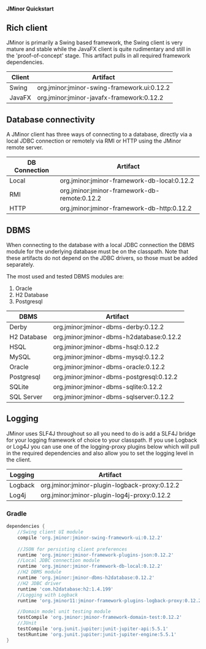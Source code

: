 #### JMinor Quickstart

## Rich client
JMinor is primarily a Swing based framework, the Swing client is very mature and stable while the JavaFX client is quite rudimentary and still in the 'proof-of-concept' stage. This artifact pulls in all required framework dependencies.

|Client|Artifact|
|---|---
|Swing|org.jminor:jminor-swing-framework.ui:0.12.2|
|JavaFX|org.jminor:jminor-javafx-framework:0.12.2|

## Database connectivity
A JMinor client has three ways of connecting to a database, directly via a local JDBC connection or remotely via RMI or HTTP using the JMinor remote server.

|DB Connection|Artifact|
|---|---
|Local|org.jminor:jminor-framework-db-local:0.12.2|
|RMI|org.jminor:jminor-framework-db-remote:0.12.2|
|HTTP|org.jminor:jminor-framework-db-http:0.12.2|

## DBMS
When connecting to the database with a local JDBC connection the DBMS module for the underlying database must be on the classpath. Note that these artifacts do not depend on the JDBC drivers, so those must be added separately.

The most used and tested DBMS modules are:

1. Oracle
2. H2 Database
3. Postgresql

|DBMS|Artifact|
|---|---|
|Derby|org.jminor:jminor-dbms-derby:0.12.2|
|H2 Database|org.jminor:jminor-dbms-h2database:0.12.2|
|HSQL|org.jminor:jminor-dbms-hsql:0.12.2|
|MySQL|org.jminor:jminor-dbms-mysql:0.12.2|
|Oracle|org.jminor:jminor-dbms-oracle:0.12.2|
|Postgresql|org.jminor:jminor-dbms-postgresql:0.12.2|
|SQLite|org.jminor:jminor-dbms-sqlite:0.12.2|
|SQL Server|org.jminor:jminor-dbms-sqlserver:0.12.2|

## Logging
JMinor uses SLF4J throughout so all you need to do is add a SLF4J bridge for your logging framework of choice to your classpath. If you use Logback or Log4J you can use one of the logging-proxy plugins below which will pull in the required dependencies and also allow you to set the logging level in the client.

|Logging|Artifact|
|---|---
|Logback|org.jminor:jminor-plugin-logback-proxy:0.12.2|
|Log4j|org.jminor:jminor-plugin-log4j-proxy:0.12.2|

### Gradle
```groovy
dependencies {
    //Swing client UI module
    compile 'org.jminor:jminor-swing-framework-ui:0.12.2'
    
    //JSON for persisting client preferences
    runtime 'org.jminor:jminor-framework-plugins-json:0.12.2'    
    //Local JDBC connection module
    runtime 'org.jminor:jminor-framework-db-local:0.12.2'
    //H2 DBMS module
    runtime 'org.jminor:jminor-dbms-h2database:0.12.2'
    //H2 JDBC driver
    runtime 'com.h2database:h2:1.4.199'
    //Logging with Logback
    runtime 'org.jminor11:jminor-framework-plugins-logback-proxy:0.12.2'

    //Domain model unit testing module
    testCompile 'org.jminor:jminor-framework-domain-test:0.12.2'
    //JUnit
    testCompile 'org.junit.jupiter:junit-jupiter-api:5.5.1'
    testRuntime 'org.junit.jupiter:junit-jupiter-engine:5.5.1'
}
```